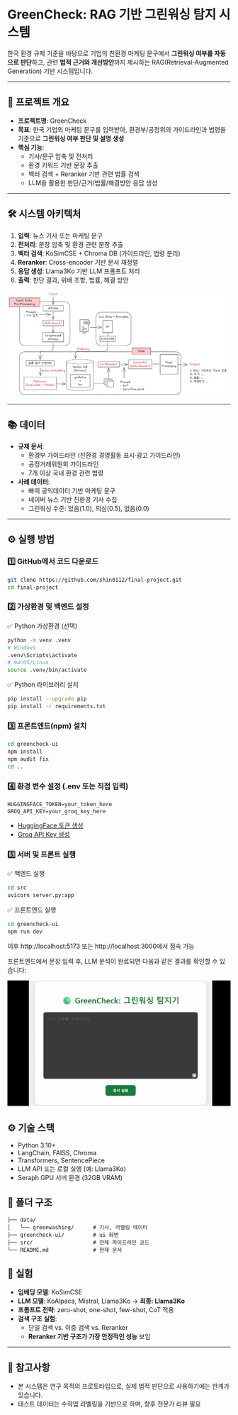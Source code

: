 # GreenCheck: RAG 기반 그린워싱 탐지 시스템

한국 환경 규제 기준을 바탕으로 기업의 친환경 마케팅 문구에서 **그린워싱 여부를 자동으로 판단**하고, 관련 **법적 근거와 개선방안**까지 제시하는 RAG(Retrieval-Augmented Generation) 기반 시스템입니다.

---

## 🧩 프로젝트 개요

- **프로젝트명**: GreenCheck
- **목표**: 한국 기업의 마케팅 문구를 입력받아, 환경부/공정위의 가이드라인과 법령을 기준으로 **그린워싱 여부 판단 및 설명 생성**
- **핵심 기능**:
  - 기사/문구 압축 및 전처리
  - 환경 키워드 기반 문장 추출
  - 벡터 검색 + Reranker 기반 관련 법률 검색
  - LLM을 활용한 판단/근거/법률/해결방안 응답 생성

---

## 🛠️ 시스템 아키텍처

1. **입력**: 뉴스 기사 또는 마케팅 문구
2. **전처리**: 문장 압축 및 환경 관련 문장 추출
3. **벡터 검색**: KoSimCSE + Chroma DB (가이드라인, 법령 분리)
4. **Reranker**: Cross-encoder 기반 문서 재정렬
5. **응답 생성**: Llama3Ko 기반 LLM 프롬프트 처리
6. **출력**: 판단 결과, 위배 조항, 법률, 해결 방안

![System Architecture](img/architecture.png)

---

## 📚 데이터

- **규제 문서**:
  - 환경부 가이드라인 (친환경 경영활동 표시·광고 가이드라인)
  - 공정거래위원회 가이드라인
  - 7개 이상 국내 환경 관련 법령
- **사례 데이터**:
  - 빠띠 공익데이터 기반 마케팅 문구
  - 네이버 뉴스 기반 친환경 기사 수집
  - 그린워싱 수준: 있음(1.0), 의심(0.5), 없음(0.0)

---

## ⚙️ 실행 방법

### 1️⃣ GitHub에서 코드 다운로드

```bash
git clone https://github.com/shin0112/final-project.git
cd final-project
```

### 2️⃣ 가상환경 및 백엔드 설정

✅ Python 가상환경 (선택)

```bash
python -m venv .venv
# Windows
.venv\Scripts\activate
# macOS/Linux
source .venv/bin/activate
```

✅ Python 라이브러리 설치

```bash
pip install --upgrade pip
pip install -r requirements.txt
```

### 3️⃣ 프론트엔드(npm) 설치

```bash
cd greencheck-ui
npm install
npm audit fix
cd ..
```

### 4️⃣ 환경 변수 설정 (.env 또는 직접 입력)

```dotenv
HUGGINGFACE_TOKEN=your_token_here
GROQ_API_KEY=your_groq_key_here
```

- [HuggingFace 토큰 생성](https://huggingface.co/settings/tokens)
- [Groq API Key 생성](https://groq.com/)

### 5️⃣ 서버 및 프론트 실행

✅ 백엔드 실행

```bash
cd src
uvicorn server.py:app
```

✅ 프론트엔드 실행

```bash
cd greencheck-ui
npm run dev
```

이후 http://localhost:5173 또는 http://localhost:3000에서 접속 가능

프론트엔드에서 문장 입력 후, LLM 분석이 완료되면 다음과 같은 결과를 확인할 수 있습니다:

![GreenCheck Demo](img/demo.gif)

## ⚙️ 기술 스택

- Python 3.10+
- LangChain, FAISS, Chroma
- Transformers, SentencePiece
- LLM API 또는 로컬 실행 (예: Llama3Ko)
- Seraph GPU 서버 환경 (32GB VRAM)

## 📁 폴더 구조

```text
├── data/
│   └── greenwashing/      # 기사, 라벨링 데이터
├── greencheck-ui/         # ui 화면
├── src/                   # 전체 파이프라인 코드
└── README.md              # 현재 문서
```

## 🧪 실험

- **임베딩 모델**: KoSimCSE
- **LLM 모델**: KoAlpaca, Mistral, Llama3Ko → **최종: Llama3Ko**
- **프롬프트 전략**: zero-shot, one-shot, few-shot, CoT 적용
- **검색 구조 실험**:
  - 단일 검색 vs. 이중 검색 vs. Reranker
  - **Reranker 기반 구조가 가장 안정적인 성능** 보임

---

## 📌 참고사항

- 본 시스템은 연구 목적의 프로토타입으로, 실제 법적 판단으로 사용하기에는 한계가 있습니다.
- 테스트 데이터는 수작업 라벨링을 기반으로 하며, 향후 전문가 리뷰 필요
